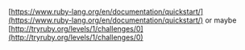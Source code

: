 [https://www.ruby-lang.org/en/documentation/quickstart/](https://www.ruby-lang.org/en/documentation/quickstart/)
or maybe
[http://tryruby.org/levels/1/challenges/0](http://tryruby.org/levels/1/challenges/0)
